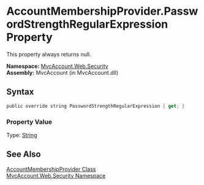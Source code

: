 AccountMembershipProvider.PasswordStrengthRegularExpression Property
====================================================================
This property always returns null.

**Namespace:** [MvcAccount.Web.Security][1]  
**Assembly:** MvcAccount (in MvcAccount.dll)

Syntax
------

```csharp
public override string PasswordStrengthRegularExpression { get; }
```

### Property Value
Type: [String][2]

See Also
--------
[AccountMembershipProvider Class][3]  
[MvcAccount.Web.Security Namespace][1]  

[1]: ../README.md
[2]: http://msdn.microsoft.com/en-us/library/s1wwdcbf
[3]: README.md